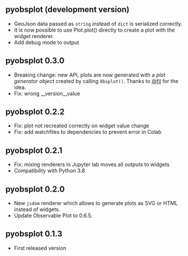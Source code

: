 ## pyobsplot (development version)


- GeoJson data passed as `string` instead of `dict` is serialized correctly.
- It is now possible to use Plot.plot() directly to create a plot with the widget renderer.
- Add debug mode to output 
  

## pyobsplot 0.3.0

- Breaking change: new API, plots are now generated with a *plot generator object* created by calling `Obsplot()`. Thanks to [@fil](https://github.com/fil) for the idea.
- Fix: wrong __version__value

## pyobsplot 0.2.2

- Fix: plot not recreated correctly on widget value change
- Fix: add watchfiles to dependencies to prevent error in Colab


## pyobsplot 0.2.1

- Fix: mixing renderers in Jupyter lab moves all outputs to widgets
- Compatibility with Python 3.8


## pyobsplot 0.2.0

- New `jsdom` renderer which allows to generate plots as SVG or HTML instead of widgets.
- Update Observable Plot to 0.6.5.


## pyobsplot 0.1.3

- First released version